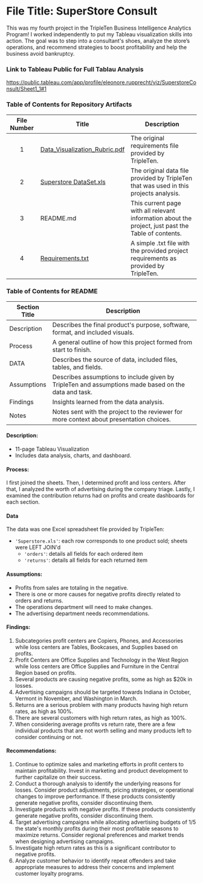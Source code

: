 # File Title: SuperStore Consult

This was my fourth project in the TripleTen Business Intelligence Analytics Program! I worked independently to put my Tableau visualization skills into action. The goal was to step into a consultant's shoes, analyze the store’s operations, and recommend strategies to boost profitability and help the business avoid bankruptcy.

### Link to Tableau Public for Full Tablau Analysis
https://public.tableau.com/app/profile/eleonore.rupprecht/viz/SuperstoreConsult/Sheet1_1#1 

### Table of Contents for Repository Artifacts
| File Number | Title | Description |
| :-----------: | ----------- |----------- |
| 1 | [Data_Visualization_Rubric.pdf](https://github.com/eleonore-rupprecht/TripleTen--Project-Portfolio/blob/main/SuperStore%20Consult/Data_Visualization_Rubric.pdf) | The original requirements file provided by TripleTen.
| 2 | [Superstore DataSet.xls](github.com/eleonore-rupprecht/TripleTen--Project-Portfolio/blob/main/SuperStore%20Consult/Superstore%20Dataset.xls) | The original data file provided by TripleTen that was used in this projects analysis. |
| 3 | README.md | This current page with all relevant information about the project, just past the Table of contents. |
| 4 | [Requirements.txt](https://github.com/eleonore-rupprecht/TripleTen--Project-Portfolio/blob/main/SuperStore%20Consult/Requirements.txt) | A simple .txt file with the provided project requirements as provided by TripleTen. |

### Table of Contents for README
| Section Title | Description |
| ----------- |----------- |
| Description | Describes the final product's purpose, software, format, and included visuals. |
| Process | A general outline of how this project formed from start to finish. |
| DATA | Describes the source of data, included files, tables, and fields. |
| Assumptions | Describes assumptions to include given by TripleTen and assumptions made based on the data and task. |
| Findings | Insights learned from the data analysis. |
| Notes | Notes sent with the project to the reviewer for more context about presentation choices. |

#### Description:
- 11-page Tableau Visualization
- Includes data analysis, charts, and dashboard.

#### Process:
I first joined the sheets.
Then, I determined profit and loss centers.
After that, I analyzed the worth of advertising during the company triage.
Lastly, I examined the contribution returns had on profits and create dashboards for each section.

#### Data
The data was one Excel spreadsheet file provided by TripleTen:
- `'Superstore.xls'`: each row corresponds to one product sold; sheets were LEFT JOIN'd
    - `'orders'`: details all fields for each ordered item
    - `'returns'`: details all fields for each returned item

#### Assumptions:
- Profits from sales are totaling in the negative.	
- There is one or more causes for negative profits directly related to orders and returns.
- The operations department will need to make changes.
- The advertising department needs recommendations.

#### Findings:
1. Subcategories profit centers are Copiers, Phones, and Accessories while loss centers are Tables, Bookcases, and Supplies based on profits.
2. Profit Centers are Office Supplies and Technology in the West Region while loss centers are Office Supplies and Furniture in the Central Region based on profits.
3. Several products are causing negative profits, some as high as $20k in losses.
4. Advertising campaigns should be targeted towards Indiana in October, Vermont in November, and Washington in March.
5. Returns are a serious problem with many products having high return rates, as high as 100%.
6. There are several customers with high return rates, as high as 100%.
7. When considering average profits vs return rate, there are a few individual products that are not worth selling and many products left to consider continuing or not.

#### Recommendations:
1. Continue to optimize sales and marketing efforts in profit centers to maintain profitability. Invest in marketing and product development to further capitalize on their success.
2. Conduct a thorough analysis to identify the underlying reasons for losses. Consider product adjustments, pricing strategies, or operational changes to improve performance. If these products consistently generate negative profits, consider discontinuing them.
3. Investigate products with negative profits. If these products consistently generate negative profits, consider discontinuing them.
4. Target advertising campaigns while allocating advertising budgets of 1/5 the state's monthly profits during their most profitable seasons to maximize returns. Consider regional preferences and market trends when designing advertising campaigns.
5. Investigate high return rates as this is a significant contributor to negative profits.
6. Analyze customer behavior to identify repeat offenders and take appropriate measures to address their concerns and implement customer loyalty programs.

